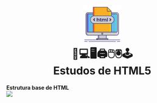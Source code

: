 <h1 align="center">
    <img src="./html.png" width="20%"/>
    <br>
    📱💻🖥🖨🖱🖲🕹
    <br>
    Estudos de HTML5
</h1>
<p>
    <b>Estrutura base de HTML</b> <br>
    <img src="https://user-images.githubusercontent.com/61126545/189680080-e4a5aa7c-66bf-4e75-bd3a-858d870d008e.png" />
</p>
